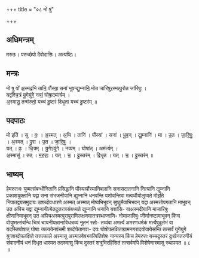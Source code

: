 +++
title = "०८ मो षु"

+++
## अधिमन्त्रम्
मरुतः। परुच्छेपो दैवोदासिः। अत्यष्टिः।

## मन्त्रः
मो षु वो॑ अ॒स्मद॒भि तानि॒ पौंस्या॒ सना॑ भूवन्द्यु॒म्नानि॒ मोत जा॑रिषुर॒स्मत्पु॒रोत जा॑रिषुः ।  
यद्व॑श्चि॒त्रं यु॒गेयु॑गे॒ नव्यं॒ घोषा॒दम॑र्त्यम् ।  
अ॒स्मासु॒ तन्म॑रुतो॒ यच्च॑ दु॒ष्टरं॑ दिधृ॒ता यच्च॑ दु॒ष्टर॑म् ॥

## पदपाठः
मो इति॑ । सु । वः॒ । अ॒स्मत् । अ॒भि । तानि॑ । पौंस्या॑ । सना॑ । भू॒व॒न् । द्यु॒म्नानि॑ । मा । उ॒त । जा॒रि॒षुः॒ । अ॒स्मत् । पु॒रा । उ॒त । जा॒रि॒षुः॒ ।  
यत् । वः॒ । चि॒त्रम् । यु॒गेऽयु॑गे । नव्य॑म् । घोषा॑त् । अम॑र्त्यम् ।  
अ॒स्मासु॑ । तत् । म॒रु॒तः॒ । यत् । च॒ । दु॒स्तर॑म् । दि॒धृ॒त । यत् । च॒ । दु॒स्तर॑म् ॥

## भाष्यम्
हेमरुतःवः युष्मत्संबन्धीनितानि प्रसिद्धानि पौंस्यापौंस्यानिबलानि सनासदातनानि नित्यानि द्युम्नानि प्रकाशयुक्तानि यद्वा सना संभजनीयानि द्युम्नानि धनवन्ति यशोवन्तिवा मत्वर्थीयोलुप्यते मोइति निपातद्वयसमुदायः उशब्दोवधारणे अस्मत् अस्मात् मोष्वभिभूवन् सुष्ठुमैवाभिभवन् यद्वा अस्मत्तोपगतानि माभूवन् उत अपिच यद्वा द्युम्नानीत्येतदुत्तरत्रसंबध्यते द्युम्नानि धनानि यशांसि- वाअस्मदीयानि माजारिषुः क्षीणानिमाभूवन् उत अपिचअस्मत्पुरापुराणिलक्षणयातत्रस्थाप्नाणि- नोमाजारिषुः जीर्णानष्टामाभूवन् किंच वोयुष्मत्संबन्धि चित्रं चायनीयन्नानाविधन्नव्यं नूतनं स्तो- तव्यंवा अमर्त्यं अमरणधर्मकं मर्त्येषुदुर्लभं वा यदस्तिघोषात् घोषाः व्यत्ययेनपंचमी शब्दोपेतागवा- दयः घोषोपलक्षिताग्रामनगरादयोवायेसन्ति तत्सर्वं युगेयुगे युगशब्दोपलक्षिते तत्तत्काले अस्मासु अस्मास्वेवभवत्वितिशेषः नान्यस्य किंच हेमरुतः यच्चदुस्तरं दुःखेनतरणीयं संपादनीयं धनं दिधृत धारयत तदस्मासु किंच दुस्तरं शत्रुभिरहिंसितं तत्सर्वमपि विशेषेणास्मासु स्थापयत ॥ ८ ॥